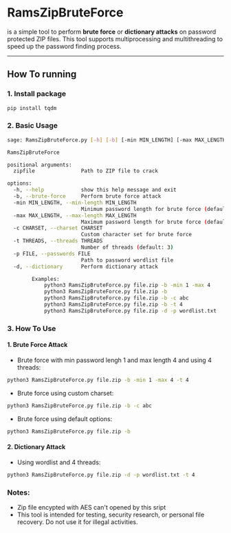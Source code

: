 # RamsZipBruteForce

is a simple tool to perform **brute force** or **dictionary attacks** on password protected ZIP files. This tool supports multiprocessing and multithreading to speed up the password finding process.

---

## How To running

### 1. Install package
```bash
pip install tqdm
```
### 2. Basic Usage
```bash
sage: RamsZipBruteForce.py [-h] [-b] [-min MIN_LENGTH] [-max MAX_LENGTH] [-c CHARSET] [-t THREADS] [-p FILE] [-d] [zipfile]

RamsZipBruteForce

positional arguments:
  zipfile               Path to ZIP file to crack

options:
  -h, --help            show this help message and exit
  -b, --brute-force     Perform brute force attack
  -min MIN_LENGTH, --min-length MIN_LENGTH
                        Minimum password length for brute force (default: 1)
  -max MAX_LENGTH, --max-length MAX_LENGTH
                        Maximum password length for brute force (default: 4)
  -c CHARSET, --charset CHARSET
                        Custom character set for brute force
  -t THREADS, --threads THREADS
                        Number of threads (default: 3)
  -p FILE, --passwords FILE
                        Path to password wordlist file
  -d, --dictionary      Perform dictionary attack

        Examples:
            python3 RamsZipBruteForce.py file.zip -b -min 1 -max 4          # Brute force attack with limit length
            python3 RamsZipBruteForce.py file.zip -b                        # Brute force attack
            python3 RamsZipBruteForce.py file.zip -b -c abc                 # Brute force using custom character
            python3 RamsZipBruteForce.py file.zip -b -t 4                   # Brute force using custom threads
            python3 RamsZipBruteForce.py file.zip -d -p wordlist.txt        # External wordlist
```

### 3. How To Use
#### 1. Brute Force Attack
- Brute force with min password lengh 1 and max length 4 and using 4 threads:
```bash
python3 RamsZipBruteForce.py file.zip -b -min 1 -max 4 -t 4
```
- Brute force using custom charset:
```bash
python3 RamsZipBruteForce.py file.zip -b -c abc
```
- Brute force using default options:
```bash 
python3 RamsZipBruteForce.py file.zip -b
```
#### 2. Dictionary Attack
- Using wordlist and 4 threads:
```bash
python3 RamsZipBruteForce.py file.zip -d -p wordlist.txt -t 4
```

### Notes:
- Zip file encypted with AES can't opened by this sript
- This tool is intended for testing, security research, or personal file recovery. Do not use it for illegal activities.
